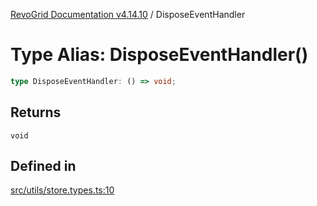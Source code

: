 [RevoGrid Documentation v4.14.10](README.md) / DisposeEventHandler

# Type Alias: DisposeEventHandler()

```ts
type DisposeEventHandler: () => void;
```

## Returns

`void`

## Defined in

[src/utils/store.types.ts:10](https://github.com/revolist/revogrid/blob/f8d663f4e4ad146b94baf570f65efe48aaaeae09/src/utils/store.types.ts#L10)

